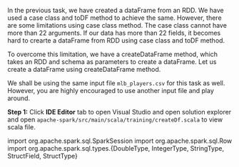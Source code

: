 In the previous task, we have created a dataFrame from an RDD. We have used a case class and toDF method to achieve the same. However, there are some limitations using case class method. The case class cannot have more than 22 arguments. If our data has more than 22 fields, it becomes hard to crearte a dataFrame from RDD using case class and toDF method.

To overcome this limitation, we have a createDataFrame method, which takes an RDD and schema as parameters to create a dataFrame. Let us create a dataFrame using createDataFrame method.

We shall be using the same input file `mlb_players.csv` for this task as well. However, you are highly encouraged to use another input file and play around.

**Step 1:** Click **IDE Editor** tab to open Visual Studio and open solution explorer and open `apache-spark/src/main/scala/training/createDf.scala` to view scala file.

import org.apache.spark.sql.SparkSession
import org.apache.spark.sql.Row
import org.apache.spark.sql.types.{DoubleType, IntegerType, StringType, StructField, StructType}

